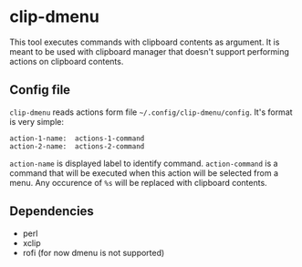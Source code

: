 # clip-dmenu

This tool executes commands with clipboard contents as argument.
It is meant to be used with clipboard manager that doesn't support performing actions on clipboard contents.

## Config file
`clip-dmenu` reads actions form file `~/.config/clip-dmenu/config`.
It's format is very simple:

```
action-1-name:	actions-1-command
action-2-name:	actions-2-command
```

`action-name` is displayed label to identify command.
`action-command` is a command that will be executed when this action will be selected from a menu. Any occurence of `%s` will be replaced with clipboard contents.

## Dependencies
- perl
- xclip
- rofi (for now dmenu is not supported)
